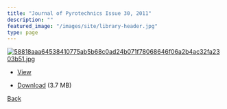 ```yaml
---
title: "Journal of Pyrotechnics Issue 30, 2011"
description: ""
featured_image: "/images/site/library-header.jpg"
type: page
---
```


<a href="https://drive.google.com/uc?export=view&id=1O7cxNXQmscwDXpyw2PnmFUYF3IV2Z2sE" target="_blank">![58818aaa64538410775ab5b68c0ad24b071f78068646f06a2b4ac32fa2303b51.jpg](https://drive.google.com/uc?export=view&id=1Yks_49WOXhW606VZNDn-cr726lIR6A6L)</a>
* <a href="https://drive.google.com/uc?export=view&id=1O7cxNXQmscwDXpyw2PnmFUYF3IV2Z2sE" target="_blank">View</a>

* [Download](https://drive.google.com/uc?export=download&id=1O7cxNXQmscwDXpyw2PnmFUYF3IV2Z2sE) (3.7 MB)

[Back](/library/)
